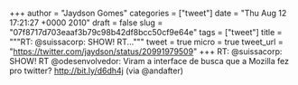 
+++
author = "Jaydson Gomes"
categories = ["tweet"]
date = "Thu Aug 12 17:21:27 +0000 2010"
draft = false
slug = "07f8717d703eaaf3b79c98b42df8bcc50cf9e64e"
tags = ["tweet"]
title = """RT: @suissacorp: SHOW! RT..."""
tweet = true
micro = true
tweet_url = "https://twitter.com/jaydson/status/20991979509"
+++
RT: @suissacorp: SHOW! RT @odesenvolvedor: Viram a interface de busca que a Mozilla fez pro twitter? http://bit.ly/d6dh4j (via @andafter)
